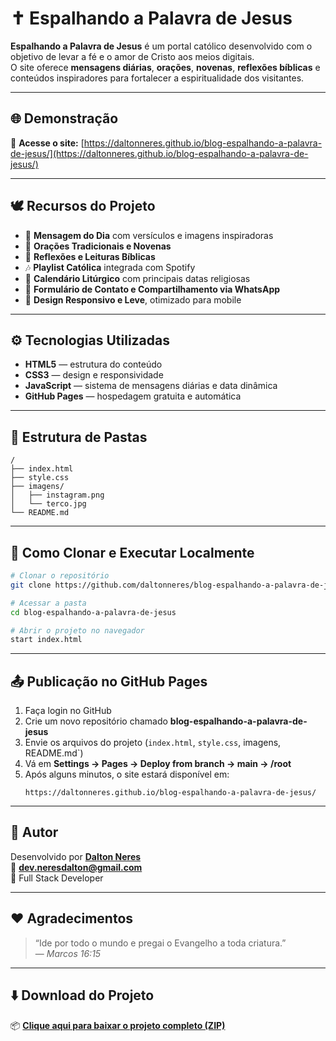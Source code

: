 
# ✝️ Espalhando a Palavra de Jesus

**Espalhando a Palavra de Jesus** é um portal católico desenvolvido com o objetivo de levar a fé e o amor de Cristo aos meios digitais.  
O site oferece **mensagens diárias**, **orações**, **novenas**, **reflexões bíblicas** e conteúdos inspiradores para fortalecer a espiritualidade dos visitantes.  

---

## 🌐 Demonstração
🔗 **Acesse o site:** [https://daltonneres.github.io/blog-espalhando-a-palavra-de-jesus/](https://daltonneres.github.io/blog-espalhando-a-palavra-de-jesus/)

---

## 🕊️ Recursos do Projeto

- 📖 **Mensagem do Dia** com versículos e imagens inspiradoras  
- 🙏 **Orações Tradicionais e Novenas**  
- 🧠 **Reflexões e Leituras Bíblicas**  
- 🎶 **Playlist Católica** integrada com Spotify  
- 📅 **Calendário Litúrgico** com principais datas religiosas  
- 💬 **Formulário de Contato e Compartilhamento via WhatsApp**  
- 📱 **Design Responsivo e Leve**, otimizado para mobile  

---

## ⚙️ Tecnologias Utilizadas

- **HTML5** — estrutura do conteúdo  
- **CSS3** — design e responsividade  
- **JavaScript** — sistema de mensagens diárias e data dinâmica  
- **GitHub Pages** — hospedagem gratuita e automática  

---

## 📂 Estrutura de Pastas

```
/
├── index.html
├── style.css
├── imagens/
│   ├── instagram.png
│   └── terco.jpg
└── README.md
```

---

## 💾 Como Clonar e Executar Localmente

```bash
# Clonar o repositório
git clone https://github.com/daltonneres/blog-espalhando-a-palavra-de-jesus.git

# Acessar a pasta
cd blog-espalhando-a-palavra-de-jesus

# Abrir o projeto no navegador
start index.html
```

---

## 📤 Publicação no GitHub Pages

1. Faça login no GitHub  
2. Crie um novo repositório chamado **blog-espalhando-a-palavra-de-jesus**  
3. Envie os arquivos do projeto (`index.html`, `style.css`, imagens, README.md`)  
4. Vá em **Settings → Pages → Deploy from branch → main → /root**  
5. Após alguns minutos, o site estará disponível em:
   ```
   https://daltonneres.github.io/blog-espalhando-a-palavra-de-jesus/
   ```

---

## 🧠 Autor

Desenvolvido por [**Dalton Neres**](https://portfolio-neres.vercel.app)  
📧 **dev.neresdalton@gmail.com**  
💼 Full Stack Developer  

---

## ❤️ Agradecimentos

> “Ide por todo o mundo e pregai o Evangelho a toda criatura.”  
> — *Marcos 16:15*

---

## ⬇️ Download do Projeto

📦 **[Clique aqui para baixar o projeto completo (ZIP)](https://github.com/daltonneres/blog-espalhando-a-palavra-de-jesus/archive/refs/heads/main.zip)**
